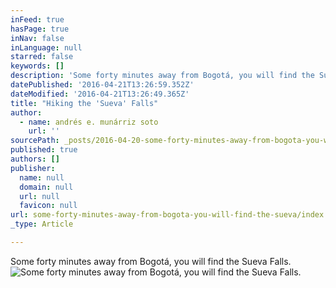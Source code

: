 ```yaml
---
inFeed: true
hasPage: true
inNav: false
inLanguage: null
starred: false
keywords: []
description: 'Some forty minutes away from Bogotá, you will find the Sueva Falls.'
datePublished: '2016-04-21T13:26:59.352Z'
dateModified: '2016-04-21T13:26:49.365Z'
title: "Hiking the 'Sueva' Falls"
author:
  - name: andrés e. munárriz soto
    url: ''
sourcePath: _posts/2016-04-20-some-forty-minutes-away-from-bogota-you-will-find-the-sueva.md
published: true
authors: []
publisher:
  name: null
  domain: null
  url: null
  favicon: null
url: some-forty-minutes-away-from-bogota-you-will-find-the-sueva/index.html
_type: Article

---
```

Some forty minutes away from Bogotá, you will find the Sueva Falls.
![Some forty minutes away from Bogotá, you will find the Sueva Falls.](https://the-grid-user-content.s3-us-west-2.amazonaws.com/72fdffab-f0c0-46a2-bdc3-2ca85e9ccdfd.jpg)